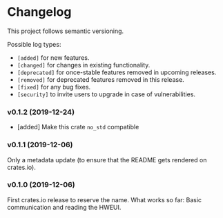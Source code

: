 # Changelog

This project follows semantic versioning.

Possible log types:

- `[added]` for new features.
- `[changed]` for changes in existing functionality.
- `[deprecated]` for once-stable features removed in upcoming releases.
- `[removed]` for deprecated features removed in this release.
- `[fixed]` for any bug fixes.
- `[security]` to invite users to upgrade in case of vulnerabilities.


### v0.1.2 (2019-12-24)

- [added] Make this crate `no_std` compatible

### v0.1.1 (2019-12-06)

Only a metadata update (to ensure that the README gets rendered on crates.io).

### v0.1.0 (2019-12-06)

First crates.io release to reserve the name. What works so far: Basic
communication and reading the HWEUI.
